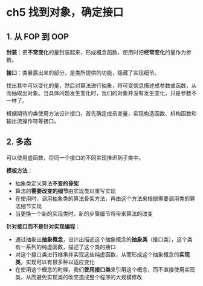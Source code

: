 # ch5 找到对象，确定接口

## 1. 从 FOP 到 OOP

**封装**：把**不常变化**的量封装起来，形成概念函数，使用时把**经常变化**的量作为参数。

**接口**：类暴露出来的部分，是类所提供的功能，隐藏了实现细节。

找出其中可以变化的量，然后对算法进行抽象，将可变信息描述成参数或函数，从而抽取出对象。当具体问题发生变化时，我们的对象并没有发生变化，只是参数不一样了。

根据期待的类使用方法设计接口，首先确定成员变量，实现构造函数、析构函数和输出流操作符等接口。

## 2. 多态

可以使用虚函数，将同一个接口的不同实现推迟到子类中。

**模板方法**：

- 抽象类定义算法**不变的骨架**
- 算法的**需要改变的细节**由实现类以重写实现
- 在使用时，调用抽象类的算法骨架方法，再由这个方法来根据需要调用类的算法细节实现
- 当更换一个新的实现类时，新的步骤细节将带来算法的改变

**针对接口而不是针对实现编程**：

- 通过抽象出**抽象概念**，设计出描述这个抽象概念的**抽象类**（接口类），这个类有一系列的纯虚函数，描述了这个类的接口
- 对这个接口类进行继承并实现这些纯虚函数，从而形成这个抽象概念的**实现类**，实现可以有很多种以适应变化
- 在使用这个概念的时候，我们**使用接口类**来引用这个概念，而不直接使用实现类，从而避免实现类的改变造成整个程序的大规模修改